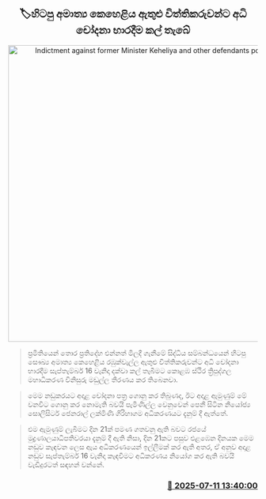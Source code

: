 <p align='center'><b><h2 align='center' title='Indictment against former Minister Keheliya and other defendants postponed'>🏷හිටපු අමාත්‍ය කෙහෙළිය ඇතුළු විත්තිකරුවන්ට අධි චෝදනා භාරදීම කල් තැබේ</h2></b></p>
<p align='center'><img src='https://helakuru.sgp1.cdn.digitaloceanspaces.com/esana/images/lib/keheliya-dark.jpg' width='600' alt='Indictment against former Minister Keheliya and other defendants postponed'></p>

> ප්‍රමිතියෙන් තොර ප්‍රතිදේහ එන්නත් මිලදී ගැනීමේ සිද්ධිය සම්බන්ධයෙන් හිටපු සෞඛ්‍ය අමාත්‍ය කෙහෙළිය රඹුක්වැල්ල ඇතුළු විත්තිකරුවන්ට අධි චෝදනා භාරදීම සැප්තැම්බර් 16 වැනිදා දක්වා කල් තැබීමට කොළඹ ස්ථිර ත්‍රිපුද්ගල මහාධිකරණ විනිසුරු මඩුල්ල තීරණය කර තිබෙනවා.

> මෙම නඩුකරයට අදාළ චෝදනා පත්‍ර ගොනු කර තිබුණද, ඊට අදාළ ඇමුණුම් මේ වනවිට ගොනු කර නොමැති බවයි පැමිණිල්ල වෙනුවෙන් පෙනී සිටින නියෝජ්‍ය සොලිසිටර් ජෙනරාල් ලක්මිණි ගිරිහාගම අධිකරණයට දැනුම් දී ඇත්තේ.

> එම ඇමුණුම් ලැබීමට දින 21ක් පමණ ගතවනු ඇති බවට රජයේ මුද්‍රණාලයාධිපතිවරයා දැනුම් දී ඇති නිසා, දින 21කට පසුව එළඹෙන දිනයක මෙම නඩුව කැඳවන ලෙස ඇය අධිකරණයෙන් ඉල්ලීමක් කර ඇති අතර, ඒ අනුව අදාළ නඩුව සැප්තැම්බර් 16 වැනිදා කැඳවීමට අධිකරණය නියෝග කර ඇති බවයි වැඩිදුරටත් සඳහන් වන්නේ.



<h3 align='right'><a href='https://www.helakuru.lk/esana/p/111782/'>📅 2025-07-11 13:40:00</a></h3>
